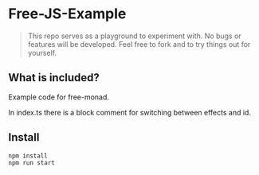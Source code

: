 # Free-JS-Example

> This repo serves as a playground to experiment with.
> No bugs or features will be developed. Feel free to fork and to try things 
> out for yourself.

## What is included?

Example code for free-monad.

In index.ts there is a block comment for switching between effects and id. 

## Install 

```
npm install
npm run start
```

